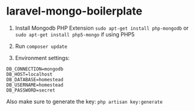 # laravel-mongo-boilerplate
1. Install Mongodb PHP Extension `sudo apt-get install php-mongodb` or `sudo apt-get install php5-mongo` if using PHP5

2. Run `composer update`

3. Environment settings:
```
DB_CONNECTION=mongodb
DB_HOST=localhost
DB_DATABASE=homestead
DB_USERNAME=homestead
DB_PASSWORD=secret

```
Also make sure to generate the key: `php artisan key:generate`
